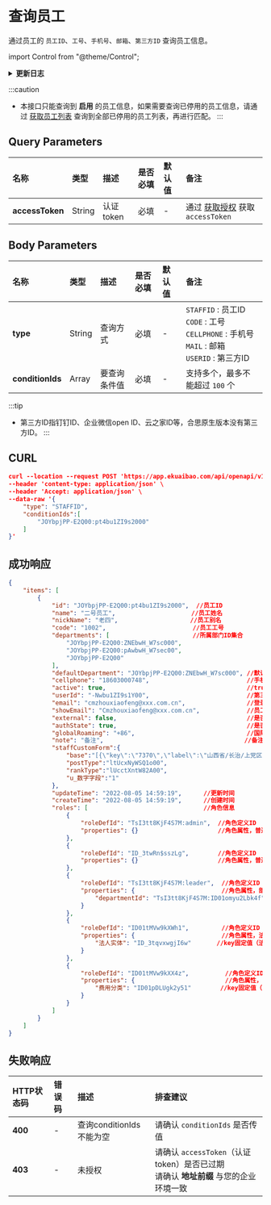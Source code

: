 # 查询员工
通过员工的 `员工ID`、`工号`、`手机号`、`邮箱`、`第三方ID` 查询员工信息。<br/>

import Control from "@theme/Control";

<Control
method="POST"
url="/api/openapi/v1/staffs/getStaffIds"
/>

<details>
  <summary><b>更新日志</b></summary>
  <div>

  [**1.24.0**](/updateLog/update-log#1240) -> 🐞 响应信息中新增了 `roles`（角色信息）字段。<br/>
  [**1.20.0**](/updateLog/update-log#1200) -> 🐞 响应信息中新增了 `nickName`（员工别名）字段。<br/>
  [**1.19.0**](/updateLog/update-log#1190) -> 🐞 响应信息中新增了 `globalRoaming`（国际区号）字段。<br/>
  [**1.10.0**](/updateLog/update-log#1100) -> 🐞 新增了 `authState`（激活状态）成功响应返回参数。<br/>

  </div>
</details>

:::caution
- 本接口只能查询到 **启用** 的员工信息，如果需要查询已停用的员工信息，请通过 [获取员工列表](/docs/open-api/corporation/get-all-staffs) 查询到全部已停用的员工列表，再进行匹配。
:::

## Query Parameters

| 名称 | 类型 | 描述 | 是否必填 | 默认值 | 备注 |
| :--- | :--- | :--- | :--- |:--- | :--- |
| **accessToken** | String | 认证token | 必填 | - | 通过 [获取授权](/docs/open-api/getting-started/auth) 获取 `accessToken` |

## Body Parameters

| 名称 | 类型 | 描述 | 是否必填 | 默认值 | 备注                                                                                          |
| :--- | :--- | :--- | :--- |:--- |:--------------------------------------------------------------------------------------------|
| **type**         | String | 查询方式    | 必填 | - | `STAFFID` : 员工ID<br/>`CODE` : 工号<br/>`CELLPHONE` : 手机号<br/>`MAIL` : 邮箱<br/>`USERID` : 第三方ID |
| **conditionIds** | Array  | 要查询条件值 | 必填 | - | 支持多个，最多不能超过 `100` 个                                                                         |

:::tip
- 第三方ID指钉钉ID、企业微信open ID、云之家ID等，合思原生版本没有第三方ID。
:::

## CURL
```json
curl --location --request POST 'https://app.ekuaibao.com/api/openapi/v1/staffs/getStaffIds?accessToken=RCIbwHcnF0kg00' \
--header 'content-type: application/json' \
--header 'Accept: application/json' \
--data-raw '{
    "type": "STAFFID",
    "conditionIds":[
        "JOYbpjPP-E2Q00:pt4bu1ZI9s2000"
    ]
}'
```

## 成功响应
```json
{
    "items": [
        {
            "id": "JOYbpjPP-E2Q00:pt4bu1ZI9s2000",  //员工ID
            "name": "二号员工",                     //员工姓名
            "nickName": "老四",                    //员工别名
            "code": "1002",                        //员工工号
            "departments": [                       //所属部门ID集合
                "JOYbpjPP-E2Q00:ZNEbwH_W7sc000",
                "JOYbpjPP-E2Q00:pAwbwH_W7sec00",
                "JOYbpjPP-E2Q00"
            ],
            "defaultDepartment": "JOYbpjPP-E2Q00:ZNEbwH_W7sc000", //默认部门ID
            "cellphone": "18603000748",                           //手机号
            "active": true,                                       //true：在职，false：已离职（账号逻辑删除，在系统上不可见）
            "userId": "-Nwbu1ZI9s1Y00",                           //第三方平台人员ID
            "email": "cmzhouxiaofeng@xxx.com.cn",                 //登录邮箱（大写字母全转换为小写字母）
            "showEmail": "Cmzhouxiaofeng@xxx.com.cn",             //员工个人信息显示邮箱（大写字母保持不变）
            "external": false,                                    //是否外部员工
            "authState": true,                                    //是否激活，表示账号是否可用
            "globalRoaming": "+86",                               //国际区号
            "note": "备注",                                       //备注
            "staffCustomForm":{                                               //员工自定义字段
                "base":"[{\"key\":\"7370\",\"label\":\"山西省/长治/上党区\"}]",//常驻地
                "postType":"ltUcxNyWSQ1o00",                                  //岗位
                "rankType":"lUcctXntW82A00",                                  //职级
                "u_数字字段":"1"                                              //员工自定义字段
            },
            "updateTime": "2022-08-05 14:59:19",      //更新时间
            "createTime": "2022-08-05 14:59:19",      //创建时间
            "roles": [                                //角色信息
                {
                    "roleDefId": "TsI3tt8KjF4S7M:admin",  //角色定义ID
                    "properties": {}                      //角色属性，普通角色该值为空
                },
                {
                    "roleDefId": "ID_3twRn$sszLg",        //角色定义ID
                    "properties": {}                      //角色属性，普通角色该值为空
                },
                {
                    "roleDefId": "TsI3tt8KjF4S7M:leader",  //角色定义ID
                    "properties": {                        //角色属性，部门角色
                        "departmentId": "TsI3tt8KjF4S7M:ID01omyu2Lbk4f" //key固定值（departmentId），value: 部门ID
                    }
                },
                {
                    "roleDefId": "ID01tMVw9kXWh1",         //角色定义ID
                    "properties": {                        //角色属性，法人实体角色
                        "法人实体": "ID_3tqvxwgjI6w"       //key固定值（法人实体），value: 法人实体ID
                    }
                },
                {
                    "roleDefId": "ID01tMVw9kXX4z",          //角色定义ID
                    "properties": {                         //角色属性，自定义档案角色
                        "费用分类": "ID01pDLUgk2y51"        //key固定值（自定义档案名称），value: 档案ID
                    }
                }
            ]
        }
    ]
}
```

## 失败响应
| HTTP状态码 | 错误码 | 描述 | 排查建议 |
| :--- | :--- | :--- | :--- |
| **400** | - | 查询conditionIds不能为空 | 请确认 `conditionIds` 是否传值 | 
| **403** | - | 未授权 | 请确认 `accessToken`（认证token）是否已过期<br/>请确认 **地址前缀** 与您的企业环境一致 | 


